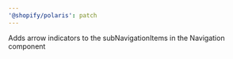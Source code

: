 ```yaml
---
'@shopify/polaris': patch
---
```


Adds arrow indicators to the subNavigationItems in the Navigation component
